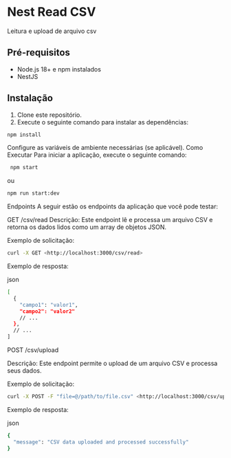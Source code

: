 # Nest Read CSV

Leitura e upload de arquivo csv

## Pré-requisitos

- Node.js 18+ e npm instalados
- NestJS

## Instalação

1. Clone este repositório.
2. Execute o seguinte comando para instalar as dependências:

 ```bash
npm install
```

Configure as variáveis de ambiente necessárias (se aplicável).
Como Executar
Para iniciar a aplicação, execute o seguinte comando:

  ```bash
   npm start
```

ou

  ```bash
  npm run start:dev
  ```

Endpoints
A seguir estão os endpoints da aplicação que você pode testar:

GET /csv/read
Descrição: Este endpoint lê e processa um arquivo CSV e retorna os dados lidos como um array de objetos JSON.

Exemplo de solicitação:

```bash
curl -X GET <http://localhost:3000/csv/read>
```

Exemplo de resposta:

json

```bash
[
  {
    "campo1": "valor1",
    "campo2": "valor2"
    // ...
  },
  // ...
]
```

POST /csv/upload

Descrição: Este endpoint permite o upload de um arquivo CSV e processa seus dados.

Exemplo de solicitação:

```bash
curl -X POST -F "file=@/path/to/file.csv" <http://localhost:3000/csv/upload>
```

Exemplo de resposta:

json

```bash
{
  "message": "CSV data uploaded and processed successfully"
}
```

